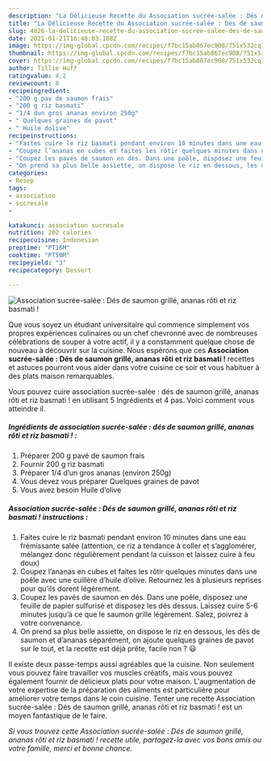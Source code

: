 ```yaml
---
description: "La Délicieuse Recette du Association sucrée-salée : Dés de saumon grillé, ananas rôti et riz basmati !"
title: "La Délicieuse Recette du Association sucrée-salée : Dés de saumon grillé, ananas rôti et riz basmati !"
slug: 4826-la-delicieuse-recette-du-association-sucree-salee-des-de-saumon-grille-ananas-roti-et-riz-basmati
date: 2021-01-21T16:48:03.188Z
image: https://img-global.cpcdn.com/recipes/f7bc15ab867ec908/751x532cq70/association-sucree-salee-des-de-saumon-grille-ananas-roti-et-riz-basmati-photo-principale-de-la-recette.jpg
thumbnail: https://img-global.cpcdn.com/recipes/f7bc15ab867ec908/751x532cq70/association-sucree-salee-des-de-saumon-grille-ananas-roti-et-riz-basmati-photo-principale-de-la-recette.jpg
cover: https://img-global.cpcdn.com/recipes/f7bc15ab867ec908/751x532cq70/association-sucree-salee-des-de-saumon-grille-ananas-roti-et-riz-basmati-photo-principale-de-la-recette.jpg
author: Tillie Huff
ratingvalue: 4.2
reviewcount: 8
recipeingredient:
- "200 g pav de saumon frais"
- "200 g riz basmati"
- "1/4 dun gros ananas environ 250g"
- " Quelques graines de pavot"
- " Huile dolive"
recipeinstructions:
- "Faites cuire le riz basmati pendant environ 10 minutes dans une eau frémissante salée (attention, ce riz a tendance à coller et s’agglomérer, mélangez donc régulièrement pendant la cuisson et laissez cuire à feu doux)"
- "Coupez l’ananas en cubes et faites les rôtir quelques minutes dans une poêle avec une cuillère d’huile d’olive. Retournez les à plusieurs reprises pour qu’ils dorent légèrement."
- "Coupez les pavés de saumon en dés. Dans une poêle, disposez une feuille de papier sulfurisé et disposez les dés dessus. Laissez cuire 5-6 minutes jusqu’à ce que le saumon grille légèrement. Salez, poivrez à votre convenance."
- "On prend sa plus belle assiette, on dispose le riz en dessous, les dés de saumon et d’ananas séparément, on ajoute quelques graines de pavot sur le tout, et la recette est déjà prête, facile non ? 😃"
categories:
- Resep
tags:
- association
- sucresale
- 

katakunci: association sucresale  
nutrition: 202 calories
recipecuisine: Indonesian
preptime: "PT16M"
cooktime: "PT50M"
recipeyield: "3"
recipecategory: Dessert

---
```



![Association sucrée-salée : Dés de saumon grillé, ananas rôti et riz basmati !](https://img-global.cpcdn.com/recipes/f7bc15ab867ec908/751x532cq70/association-sucree-salee-des-de-saumon-grille-ananas-roti-et-riz-basmati-photo-principale-de-la-recette.jpg)

Que vous soyez un étudiant universitaire qui commence simplement vos propres expériences culinaires ou un chef chevronné avec de nombreuses célébrations de souper à votre actif, il y a constamment quelque chose de nouveau à découvrir sur la cuisine. Nous espérons que ces <strong> Association sucrée-salée : Dés de saumon grillé, ananas rôti et riz basmati ! </strong> recettes et astuces pourront vous aider dans votre cuisine ce soir et vous habituer à des plats maison remarquables.

<!--inarticleads1-->

Vous pouvez cuire association sucrée-salée : dés de saumon grillé, ananas rôti et riz basmati ! en utilisant 5 Ingrédients et 4 pas. Voici comment vous atteindre il.

##### Ingrédients de association sucrée-salée : dés de saumon grillé, ananas rôti et riz basmati ! :

1. Préparer 200 g pavé de saumon frais
1. Fournir 200 g riz basmati
1. Préparer 1/4 d’un gros ananas (environ 250g)
1. Vous devez vous préparer  Quelques graines de pavot
1. Vous avez besoin  Huile d’olive




<!--inarticleads2-->

##### Association sucrée-salée : Dés de saumon grillé, ananas rôti et riz basmati ! instructions :

1. Faites cuire le riz basmati pendant environ 10 minutes dans une eau frémissante salée (attention, ce riz a tendance à coller et s’agglomérer, mélangez donc régulièrement pendant la cuisson et laissez cuire à feu doux)
1. Coupez l’ananas en cubes et faites les rôtir quelques minutes dans une poêle avec une cuillère d’huile d’olive. Retournez les à plusieurs reprises pour qu’ils dorent légèrement.
1. Coupez les pavés de saumon en dés. Dans une poêle, disposez une feuille de papier sulfurisé et disposez les dés dessus. Laissez cuire 5-6 minutes jusqu’à ce que le saumon grille légèrement. Salez, poivrez à votre convenance.
1. On prend sa plus belle assiette, on dispose le riz en dessous, les dés de saumon et d’ananas séparément, on ajoute quelques graines de pavot sur le tout, et la recette est déjà prête, facile non ? 😃




<!--inarticleads1-->

<p>
Il existe deux passe-temps aussi agréables que la cuisine. Non seulement vous pouvez faire travailler vos muscles créatifs, mais vous pouvez également fournir de délicieux plats pour votre maison. L'augmentation de votre expertise de la préparation des aliments est particulière pour améliorer votre temps dans le coin cuisine. Tenter une recette Association sucrée-salée : Dés de saumon grillé, ananas rôti et riz basmati ! est un moyen fantastique de le faire.
</p>

<p>
<i>Si vous trouvez cette Association sucrée-salée : Dés de saumon grillé, ananas rôti et riz basmati ! recette utile, partagez-la avec vos bons amis ou votre famille, merci et bonne chance.</i>
</p>
